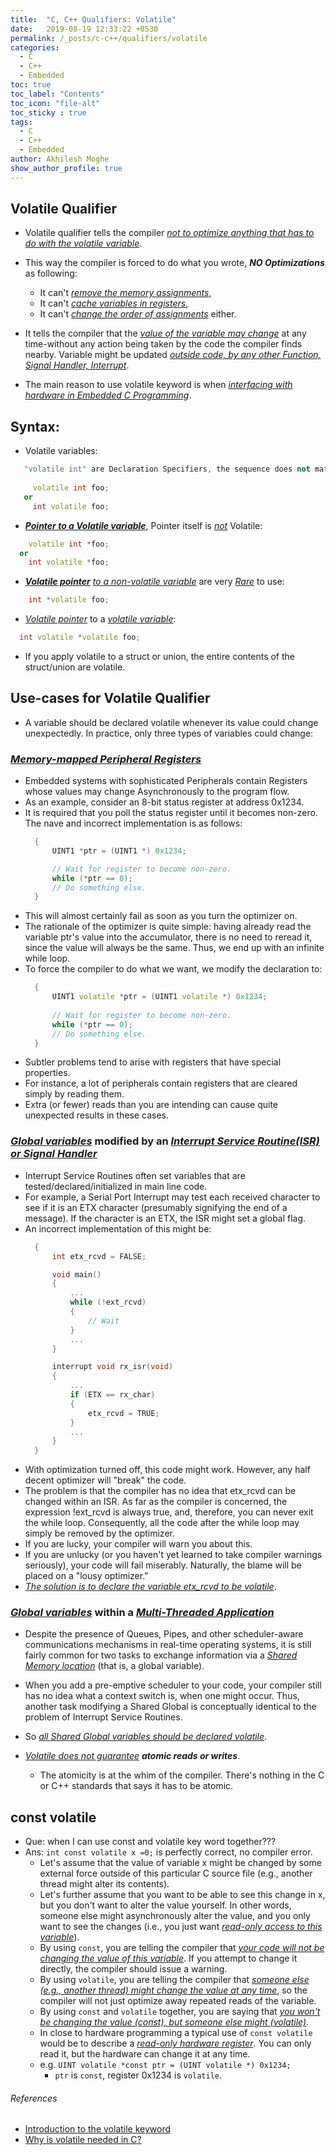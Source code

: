 ```yaml
---
title:  "C, C++ Qualifiers: Volatile"
date:   2019-08-19 12:33:22 +0530
permalink: /_posts/c-c++/qualifiers/volatile
categories:
  - C
  - C++
  - Embedded
toc: true
toc_label: "Contents"
toc_icon: "file-alt"
toc_sticky : true
tags:
  - C
  - C++
  - Embedded
author: Akhilesh Moghe
show_author_profile: true
---
```


## Volatile Qualifier
- Volatile qualifier tells the compiler *<u>not to optimize anything that has to do with the volatile variable</u>*.
- This way the compiler is forced to do what you wrote, __*NO Optimizations*__ as following:
  - It can't *<u>remove the memory assignments</u>*,
  - It can't *<u>cache variables in registers</u>*,
  - It can't *<u>change the order of assignments</u>* either.
	
- It tells the compiler that the *<u>value of the variable may change</u>* at any time-without any action being taken by the code the compiler finds nearby. Variable might be updated *<u>outside code, by any other Function, Signal Handler, Interrupt</u>*.

- The main reason to use volatile keyword is when *<u>interfacing with hardware in Embedded C Programming</u>*.

## Syntax:
  - Volatile variables:
  ```c++
     "volatile int" are Declaration Specifiers, the sequence does not matter for them.
     
       volatile int foo;
     or
       int volatile foo;
  ```

  - __*<u>Pointer to a Volatile variable</u>*__, Pointer itself is *<u>not</u>* Volatile:
  ```c++
      volatile int *foo;
    or	
      int volatile *foo;
  ```

  - __*<u>Volatile pointer</u>*__ *<u>to a non-volatile variable</u>* are very *<u>Rare</u>* to use:
  ```c++
      int *volatile foo;
  ```

  - *<u>Volatile pointer</u>* to a *<u>volatile variable</u>*:
  ```c++
    int volatile *volatile foo;
  ```

- If you apply volatile to a struct or union, the entire contents of the struct/union are volatile.

## Use-cases for Volatile Qualifier
- A variable should be declared volatile whenever its value could change unexpectedly. In practice, only three types of variables could change:

### *<u>Memory-mapped Peripheral Registers</u>*
- Embedded systems with sophisticated Peripherals contain Registers whose values may change Asynchronously to the program flow.
- As an example, consider an 8-bit status register at address 0x1234.
- It is required that you poll the status register until it becomes non-zero. The nave and incorrect implementation is as follows:
  ```c++
    {
        UINT1 *ptr = (UINT1 *) 0x1234;

        // Wait for register to become non-zero.
        while (*ptr == 0);
        // Do something else.
    }
  ```
- This will almost certainly fail as soon as you turn the optimizer on.
- The rationale of the optimizer is quite simple: having already read the variable ptr's value into the accumulator, there is no need to reread it, since the value will always be the same. Thus, we end up with an infinite while loop.
- To force the compiler to do what we want, we modify the declaration to:
  ```c++
    {
	    UINT1 volatile *ptr = (UINT1 volatile *) 0x1234;
	    
	    // Wait for register to become non-zero.
	    while (*ptr == 0);
	    // Do something else.
    }
  ```
- Subtler problems tend to arise with registers that have special properties.
- For instance, a lot of peripherals contain registers that are cleared simply by reading them.
- Extra (or fewer) reads than you are intending can cause quite unexpected results in these cases.

### *<u>Global variables</u>* modified by an *<u>Interrupt Service Routine(ISR) or Signal Handler</u>*
- Interrupt Service Routines often set variables that are tested/declared/initialized in main line code.
- For example, a Serial Port Interrupt may test each received character to see if it is an ETX character (presumably signifying the end of a message). If the character is an ETX, the ISR might set a global flag.
- An incorrect implementation of this might be:
  ```c++
    {
	    int etx_rcvd = FALSE;

	    void main()
	    {
		    ...
		    while (!ext_rcvd)
		    {
			    // Wait
		    }
		    ...
	    }

	    interrupt void rx_isr(void)
	    {
		    ...
		    if (ETX == rx_char)
		    {
			    etx_rcvd = TRUE;
		    }
		    ...
	    }
    }
  ```
- With optimization turned off, this code might work.	However, any half decent optimizer will "break" the code.
- The problem is that the compiler has no idea that etx_rcvd can be changed within an ISR. As far as the compiler is concerned, the expression !ext_rcvd is always true, and, therefore, you can never exit the while loop. Consequently, all the code after the while loop may simply be removed by the optimizer.
- If you are lucky, your compiler will warn you about this.
- If you are unlucky (or you haven't yet learned to take compiler warnings seriously), your code will fail miserably. Naturally, the blame will be placed on a "lousy optimizer."
- *<u>The solution is to declare the variable etx_rcvd to be volatile</u>*.

### *<u>Global variables</u>* within a *<u>Multi-Threaded Application</u>*
- Despite the presence of Queues, Pipes, and other scheduler-aware communications mechanisms in real-time operating systems, it is still fairly common for two tasks to exchange information via a *<u>Shared Memory location</u>* (that is, a global variable).
- When you add a pre-emptive scheduler to your code, your compiler still has no idea what a context switch is, when one might occur. Thus, another task modifying a Shared Global is conceptually identical to the problem of Interrupt Service Routines.
- So *<u>all Shared Global variables should be declared volatile</u>*.

- *<u>Volatile does not guarantee</u>* __*atomic reads or writes*__.
  - The atomicity is at the whim of the compiler. There's nothing in the C or C++ standards that says it has to be atomic.
	
## const volatile
- Que: when I can use const and volatile key word together???
- Ans: `int const volatile x =0;` is perfectly correct, no compiler error.
  - Let's assume that the value of variable x might be changed by some external force outside of this particular C source file (e.g., another thread might alter its contents).
  - Let's further assume that you want to be able to see this change in x, but you don't want to alter the value yourself. In other words, someone else might asynchronously alter the value, and you only want to see the changes (i.e., you just want *<u>read-only access to this variable</u>*).
  - By using `const`, you are telling the compiler that *<u>your code will not be changing the value of this variable</u>*. If you attempt to change it directly, the compiler should issue a warning.
  - By using `volatile`, you are telling the compiler that *<u>someone else (e.g., another thread) might change the value at any time</u>*, so the compiler will not just optimize away repeated reads of the variable.
  - By using `const` and `volatile` together, you are saying that *<u>you won't be changing the value (const), but someone else might (volatile)</u>*.
  - In close to hardware programming a typical use of `const volatile` would be to describe a *<u>read-only hardware register</u>*. You can only read it, but the hardware can change it at any time.
  - e.g. `UINT volatile *const ptr = (UINT volatile *) 0x1234;`
    - `ptr` is `const`, register 0x1234 is `volatile`.


###### References
  - [Introduction to the volatile keyword](http://www.embedded.com/electronics-blogs/beginner-s-corner/4023801/Introduction-to-the-Volatile-Keyword)
  - [Why is volatile needed in C?](http://stackoverflow.com/questions/246127/why-is-volatile-needed-in-c)



